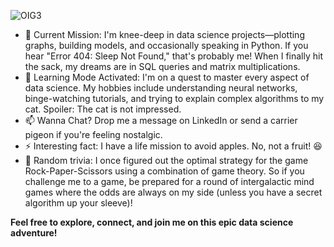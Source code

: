 
![OIG3](https://github.com/user-attachments/assets/258ab042-8789-4286-a861-d1b015b3fb1d)


- 🔭 Current Mission: I'm knee-deep in data science projects—plotting graphs, building models, and occasionally speaking in Python. If you hear "Error 404: Sleep Not Found," that's probably me! When I finally hit the sack, my dreams are in SQL queries and matrix multiplications.
- 🌱 Learning Mode Activated: I'm on a quest to master every aspect of data science. My hobbies include understanding neural networks, binge-watching tutorials, and trying to explain complex algorithms to my cat. Spoiler: The cat is not impressed.
- 📫 Wanna Chat? Drop me a message on LinkedIn or send a carrier pigeon if you're feeling nostalgic.
- ⚡ Interesting fact: I have a life mission to avoid apples. No, not a fruit! 😆
- 🚀 Random trivia: I once figured out the optimal strategy for the game Rock-Paper-Scissors using a combination of game theory. So if you challenge me to a game, be prepared for a round of intergalactic mind games where the odds are always on my side (unless you have a secret algorithm up your sleeve)!

  
**Feel free to explore, connect, and join me on this epic data science adventure!**

